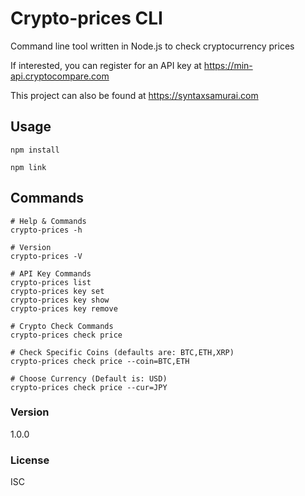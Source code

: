 # Crypto-prices CLI

Command line tool written in Node.js to check cryptocurrency prices

If interested, you can register for an API key at https://min-api.cryptocompare.com

This project can also be found at https://syntaxsamurai.com

## Usage

```
npm install

npm link
```

## Commands

```
# Help & Commands
crypto-prices -h

# Version
crypto-prices -V

# API Key Commands
crypto-prices list
crypto-prices key set
crypto-prices key show
crypto-prices key remove

# Crypto Check Commands
crypto-prices check price

# Check Specific Coins (defaults are: BTC,ETH,XRP)
crypto-prices check price --coin=BTC,ETH

# Choose Currency (Default is: USD)
crypto-prices check price --cur=JPY
```

### Version

1.0.0

### License

ISC
